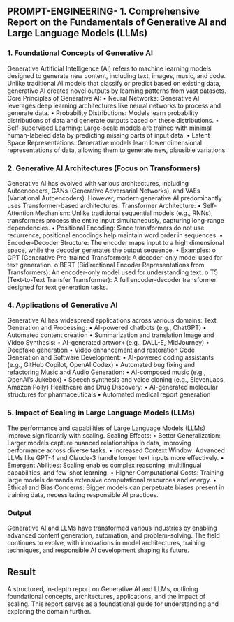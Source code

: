 ## PROMPT-ENGINEERING- 1. Comprehensive Report on the Fundamentals of Generative AI and Large Language Models (LLMs)
### 1. Foundational Concepts of Generative AI 
Generative Artificial Intelligence (AI) refers to machine learning models designed to generate new content, including text, images, music, and code. Unlike traditional AI models that classify or predict based on existing data, generative AI creates novel outputs by learning patterns from vast datasets. Core Principles of Generative AI: • Neural Networks: Generative AI leverages deep learning architectures like neural networks to process and generate data. • Probability Distributions: Models learn probability distributions of data and generate outputs based on these distributions. • Self-supervised Learning: Large-scale models are trained with minimal human-labeled data by predicting missing parts of input data. • Latent Space Representations: Generative models learn lower dimensional representations of data, allowing them to generate new, plausible variations.

### 2. Generative AI Architectures (Focus on Transformers)
Generative AI has evolved with various architectures, including Autoencoders, GANs (Generative Adversarial Networks), and VAEs (Variational Autoencoders). However, modern generative AI predominantly uses Transformer-based architectures. Transformer Architecture: • Self-Attention Mechanism: Unlike traditional sequential models (e.g., RNNs), transformers process the entire input simultaneously, capturing long-range dependencies. • Positional Encoding: Since transformers do not use recurrence, positional encodings help maintain word order in sequences. • Encoder-Decoder Structure: The encoder maps input to a high dimensional space, while the decoder generates the output sequence. • Examples: o GPT (Generative Pre-trained Transformer): A decoder-only model used for text generation. o BERT (Bidirectional Encoder Representations from Transformers): An encoder-only model used for understanding text. o T5 (Text-to-Text Transfer Transformer): A full encoder-decoder transformer designed for text generation tasks.

### 4. Applications of Generative AI
Generative AI has widespread applications across various domains: Text Generation and Processing: • AI-powered chatbots (e.g., ChatGPT) • Automated content creation • Summarization and translation Image and Video Synthesis: • AI-generated artwork (e.g., DALL-E, MidJourney) • Deepfake generation • Video enhancement and restoration Code Generation and Software Development: • AI-powered coding assistants (e.g., GitHub Copilot, OpenAI Codex) • Automated bug fixing and refactoring Music and Audio Generation: • AI-composed music (e.g., OpenAI’s Jukebox) • Speech synthesis and voice cloning (e.g., ElevenLabs, Amazon Polly) Healthcare and Drug Discovery: • AI-generated molecular structures for pharmaceuticals • Automated medical report generation

### 5. Impact of Scaling in Large Language Models (LLMs) 
The performance and capabilities of Large Language Models (LLMs) improve significantly with scaling. Scaling Effects: • Better Generalization: Larger models capture nuanced relationships in data, improving performance across diverse tasks. • Increased Context Window: Advanced LLMs like GPT-4 and Claude-3 handle longer text inputs more effectively. • Emergent Abilities: Scaling enables complex reasoning, multilingual capabilities, and few-shot learning. • Higher Computational Costs: Training large models demands extensive computational resources and energy. • Ethical and Bias Concerns: Bigger models can perpetuate biases present in training data, necessitating responsible AI practices.

### Output
Generative AI and LLMs have transformed various industries by enabling advanced content generation, automation, and problem-solving. The field continues to evolve, with innovations in model architectures, training techniques, and responsible AI development shaping its future.

## Result
A structured, in-depth report on Generative AI and LLMs, outlining foundational concepts, architectures, applications, and the impact of scaling. This report serves as a foundational guide for understanding and exploring the domain further.

